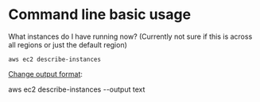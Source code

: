 # Command line basic usage

What instances do I have running now?  (Currently not sure if this is across all regions or just the default region)

```
aws ec2 describe-instances
```

[Change output format](https://docs.aws.amazon.com/cli/latest/userguide/cli-usage-output.html): 

aws ec2 describe-instances --output text
